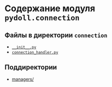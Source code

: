 # Содержание модуля `pydoll.connection`

## Файлы в директории `connection`

- [`__init__.py`](./__init__.py.md)
- [`connection_handler.py`](./connection_handler.py.md)

## Поддиректории

- [managers/](managers/_TOC.md)
